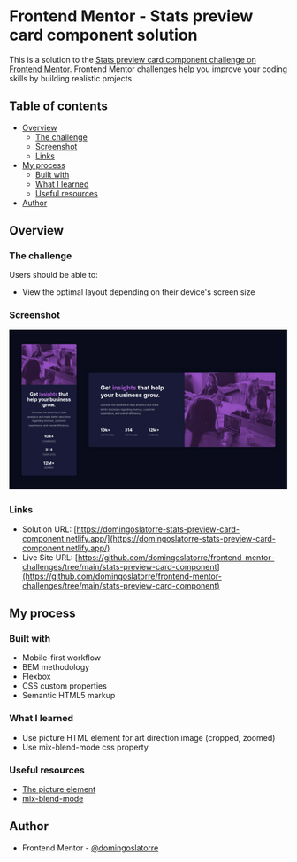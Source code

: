 # Frontend Mentor - Stats preview card component solution

This is a solution to the [Stats preview card component challenge on Frontend Mentor](https://www.frontendmentor.io/challenges/stats-preview-card-component-8JqbgoU62). Frontend Mentor challenges help you improve your coding skills by building realistic projects.

## Table of contents

- [Overview](#overview)
  - [The challenge](#the-challenge)
  - [Screenshot](#screenshot)
  - [Links](#links)
- [My process](#my-process)
  - [Built with](#built-with)
  - [What I learned](#what-i-learned)
  - [Useful resources](#useful-resources)
- [Author](#author)

## Overview

### The challenge

Users should be able to:

- View the optimal layout depending on their device's screen size

### Screenshot

![](./docs/screenshot.jpg)


### Links

- Solution URL: [https://domingoslatorre-stats-preview-card-component.netlify.app/](https://domingoslatorre-stats-preview-card-component.netlify.app/)
- Live Site URL: [https://github.com/domingoslatorre/frontend-mentor-challenges/tree/main/stats-preview-card-component](https://github.com/domingoslatorre/frontend-mentor-challenges/tree/main/stats-preview-card-component)

## My process

### Built with

- Mobile-first workflow
- BEM methodology
- Flexbox
- CSS custom properties
- Semantic HTML5 markup

### What I learned

- Use picture HTML element for art direction image (cropped, zoomed)
- Use mix-blend-mode css property

### Useful resources

- [The picture element](https://developer.mozilla.org/en-US/docs/Web/HTML/Element/picture)
- [mix-blend-mode](https://developer.mozilla.org/en-US/docs/Web/CSS/mix-blend-mode) 

## Author
- Frontend Mentor - [@domingoslatorre](https://www.frontendmentor.io/profile/domingoslatorre)
